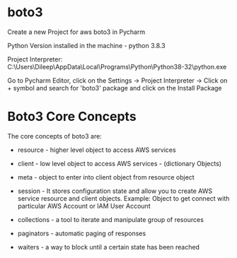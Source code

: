 # boto3

Create a new Project for aws boto3 in Pycharm

Python Version installed in the machine - python 3.8.3

Project Interpreter: C:\Users\Dileep\AppData\Local\Programs\Python\Python38-32\python.exe

Go to Pycharm Editor, click on the Settings -> Project Interpreter -> Click on + symbol and search for 'boto3' package and click on the Install Package


# Boto3 Core Concepts

The core concepts of boto3 are: 
* resource - higher level object to access AWS services

* client - low level object to access AWS services - (dictionary Objects)

* meta - object to enter into client object from resource object

* session - It stores configuration state and allow you to create AWS service resource and client objects. Example: Object to get connect with particular AWS Account or IAM User Account

* collections - a tool to iterate and manipulate group of resources

* paginators - automatic paging of responses

* waiters - a way to block until a certain state has been reached
